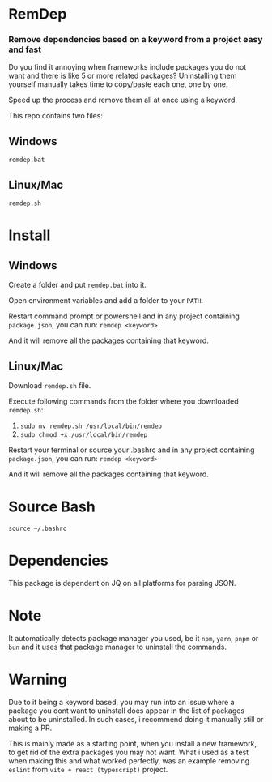 # RemDep
### Remove dependencies based on a keyword from a project easy and fast

Do you find it annoying when frameworks include packages you do not want and there is like 5 or more related packages? 
Uninstalling them yourself manually takes time to copy/paste each one, one by one. 

Speed up the process and remove them all at once using a keyword.

This repo contains two files:

## Windows
``remdep.bat``

## Linux/Mac
``remdep.sh``

# Install

## Windows

Create a folder and put ``remdep.bat`` into it.

Open environment variables and add a folder to your ``PATH``.

Restart command prompt or powershell and in any project containing ``package.json``, you can run:
``remdep <keyword>``

And it will remove all the packages containing that keyword.

## Linux/Mac

Download ``remdep.sh`` file.

Execute following commands from the folder where you downloaded ``remdep.sh``:

1. ``sudo mv remdep.sh /usr/local/bin/remdep``
2. ``sudo chmod +x /usr/local/bin/remdep``

Restart your terminal or source your .bashrc and in any project containing ``package.json``, you can run:
``remdep <keyword>``

And it will remove all the packages containing that keyword.

# Source Bash

``source ~/.bashrc``

# Dependencies

This package is dependent on JQ on all platforms for parsing JSON.

# Note

It automatically detects package manager you used, be it ``npm``, ``yarn``, ``pnpm`` or ``bun`` and it uses that package manager to uninstall the commands.

# Warning

Due to it being a keyword based, you may run into an issue where a package you dont want to uninstall does appear in the list of packages about to be uninstalled.
In such cases, i recommend doing it manually still or making a PR.

This is mainly made as a starting point, when you install a new framework, to get rid of the extra packages you may not want.
What i used as a test when making this and what worked perfectly, was an example removing ``eslint`` from ``vite + react (typescript)`` project.
